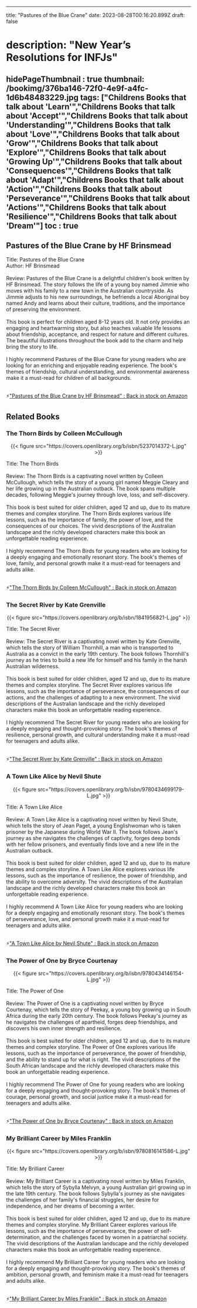 
---
title: "Pastures of the Blue Crane"
date: 2023-08-28T00:16:20.899Z
draft: false
# description: "New Year’s Resolutions for INFJs"
hidePageThumbnail : true
thumbnail: /bookimg/376ba146-72f0-4e9f-a4fc-1d6b48483229.jpg
tags: ["Childrens Books that talk about 'Learn'","Childrens Books that talk about 'Accept'","Childrens Books that talk about 'Understanding'","Childrens Books that talk about 'Love'","Childrens Books that talk about 'Grow'","Childrens Books that talk about 'Explore'","Childrens Books that talk about 'Growing Up'","Childrens Books that talk about 'Consequences'","Childrens Books that talk about 'Adapt'","Childrens Books that talk about 'Action'","Childrens Books that talk about 'Perseverance'","Childrens Books that talk about 'Actions'","Childrens Books that talk about 'Resilience'","Childrens Books that talk about 'Dream'"]
toc : true
---
## Pastures of the Blue Crane by HF Brinsmead

Title: Pastures of the Blue Crane</br>
Author: HF Brinsmead</br></br>
Review: Pastures of the Blue Crane is a delightful children's book written by HF Brinsmead. The story follows the life of a young boy named Jimmie who moves with his family to a new town in the Australian countryside. As Jimmie adjusts to his new surroundings, he befriends a local Aboriginal boy named Andy and learns about their culture, traditions, and the importance of preserving the environment.</br></br>
This book is perfect for children aged 8-12 years old. It not only provides an engaging and heartwarming story, but also teaches valuable life lessons about friendship, acceptance, and respect for nature and different cultures. The beautiful illustrations throughout the book add to the charm and help bring the story to life.</br></br>
I highly recommend Pastures of the Blue Crane for young readers who are looking for an enriching and enjoyable reading experience. The book's themes of friendship, cultural understanding, and environmental awareness make it a must-read for children of all backgrounds.</br></br>

<p>⚡<a id="aflink" href="https://www.amazon.com/gp/search?ie=UTF8&tag=klayu00-20&linkCode=ur2&linkId=6639bed89a8ad8dd2705e40644eb43d3&camp=1789&creative=9325&index=books&keywords=Pastures of the Blue Crane by HF Brinsmead" class="one" target="_blank" title='"Pastures of the Blue Crane by HF Brinsmead" : Back in stock on Amazon'>"Pastures of the Blue Crane by HF Brinsmead" : Back in stock on Amazon</a></p>

## Related Books
### The Thorn Birds by Colleen McCullough
<center>
{{< figure src="https://covers.openlibrary.org/b/isbn/5237014372-L.jpg" >}}
</center>

Title: The Thorn Birds</br></br>
Review: The Thorn Birds is a captivating novel written by Colleen McCullough, which tells the story of a young girl named Meggie Cleary and her life growing up in the Australian outback. The book spans multiple decades, following Meggie's journey through love, loss, and self-discovery.</br></br>
This book is best suited for older children, aged 12 and up, due to its mature themes and complex storyline. The Thorn Birds explores various life lessons, such as the importance of family, the power of love, and the consequences of our choices. The vivid descriptions of the Australian landscape and the richly developed characters make this book an unforgettable reading experience.</br></br>
I highly recommend The Thorn Birds for young readers who are looking for a deeply engaging and emotionally resonant story. The book's themes of love, family, and personal growth make it a must-read for teenagers and adults alike.</br></br>

<p>⚡<a id="aflink" href="https://www.amazon.com/gp/search?ie=UTF8&tag=klayu00-20&linkCode=ur2&linkId=6639bed89a8ad8dd2705e40644eb43d3&camp=1789&creative=9325&index=books&keywords=The Thorn Birds by Colleen McCullough" class="one" target="_blank" title='"The Thorn Birds by Colleen McCullough" : Back in stock on Amazon'>"The Thorn Birds by Colleen McCullough" : Back in stock on Amazon</a></p>

### The Secret River by Kate Grenville
<center>
{{< figure src="https://covers.openlibrary.org/b/isbn/1841956821-L.jpg" >}}
</center>

Title: The Secret River</br></br>
Review: The Secret River is a captivating novel written by Kate Grenville, which tells the story of William Thornhill, a man who is transported to Australia as a convict in the early 19th century. The book follows Thornhill's journey as he tries to build a new life for himself and his family in the harsh Australian wilderness.</br></br>
This book is best suited for older children, aged 12 and up, due to its mature themes and complex storyline. The Secret River explores various life lessons, such as the importance of perseverance, the consequences of our actions, and the challenges of adapting to a new environment. The vivid descriptions of the Australian landscape and the richly developed characters make this book an unforgettable reading experience.</br></br>
I highly recommend The Secret River for young readers who are looking for a deeply engaging and thought-provoking story. The book's themes of resilience, personal growth, and cultural understanding make it a must-read for teenagers and adults alike.</br></br>

<p>⚡<a id="aflink" href="https://www.amazon.com/gp/search?ie=UTF8&tag=klayu00-20&linkCode=ur2&linkId=6639bed89a8ad8dd2705e40644eb43d3&camp=1789&creative=9325&index=books&keywords=The Secret River by Kate Grenville" class="one" target="_blank" title='"The Secret River by Kate Grenville" : Back in stock on Amazon'>"The Secret River by Kate Grenville" : Back in stock on Amazon</a></p>

### A Town Like Alice by Nevil Shute
<center>
{{< figure src="https://covers.openlibrary.org/b/isbn/9780434699179-L.jpg" >}}
</center>

Title: A Town Like Alice</br></br>
Review: A Town Like Alice is a captivating novel written by Nevil Shute, which tells the story of Jean Paget, a young Englishwoman who is taken prisoner by the Japanese during World War II. The book follows Jean's journey as she navigates the challenges of captivity, forges deep bonds with her fellow prisoners, and eventually finds love and a new life in the Australian outback.</br></br>
This book is best suited for older children, aged 12 and up, due to its mature themes and complex storyline. A Town Like Alice explores various life lessons, such as the importance of resilience, the power of friendship, and the ability to overcome adversity. The vivid descriptions of the Australian landscape and the richly developed characters make this book an unforgettable reading experience.</br></br>
I highly recommend A Town Like Alice for young readers who are looking for a deeply engaging and emotionally resonant story. The book's themes of perseverance, love, and personal growth make it a must-read for teenagers and adults alike.</br></br>

<p>⚡<a id="aflink" href="https://www.amazon.com/gp/search?ie=UTF8&tag=klayu00-20&linkCode=ur2&linkId=6639bed89a8ad8dd2705e40644eb43d3&camp=1789&creative=9325&index=books&keywords=A Town Like Alice by Nevil Shute" class="one" target="_blank" title='"A Town Like Alice by Nevil Shute" : Back in stock on Amazon'>"A Town Like Alice by Nevil Shute" : Back in stock on Amazon</a></p>

### The Power of One by Bryce Courtenay
<center>
{{< figure src="https://covers.openlibrary.org/b/isbn/9780434146154-L.jpg" >}}
</center>

Title: The Power of One</br></br>
Review: The Power of One is a captivating novel written by Bryce Courtenay, which tells the story of Peekay, a young boy growing up in South Africa during the early 20th century. The book follows Peekay's journey as he navigates the challenges of apartheid, forges deep friendships, and discovers his own inner strength and resilience.</br></br>
This book is best suited for older children, aged 12 and up, due to its mature themes and complex storyline. The Power of One explores various life lessons, such as the importance of perseverance, the power of friendship, and the ability to stand up for what is right. The vivid descriptions of the South African landscape and the richly developed characters make this book an unforgettable reading experience.</br></br>
I highly recommend The Power of One for young readers who are looking for a deeply engaging and thought-provoking story. The book's themes of courage, personal growth, and social justice make it a must-read for teenagers and adults alike.</br></br>

<p>⚡<a id="aflink" href="https://www.amazon.com/gp/search?ie=UTF8&tag=klayu00-20&linkCode=ur2&linkId=6639bed89a8ad8dd2705e40644eb43d3&camp=1789&creative=9325&index=books&keywords=The Power of One by Bryce Courtenay" class="one" target="_blank" title='"The Power of One by Bryce Courtenay" : Back in stock on Amazon'>"The Power of One by Bryce Courtenay" : Back in stock on Amazon</a></p>

### My Brilliant Career by Miles Franklin
<center>
{{< figure src="https://covers.openlibrary.org/b/isbn/9780816141586-L.jpg" >}}
</center>

Title: My Brilliant Career</br></br>
Review: My Brilliant Career is a captivating novel written by Miles Franklin, which tells the story of Sybylla Melvyn, a young Australian girl growing up in the late 19th century. The book follows Sybylla's journey as she navigates the challenges of her family's financial struggles, her desire for independence, and her dreams of becoming a writer.</br></br>
This book is best suited for older children, aged 12 and up, due to its mature themes and complex storyline. My Brilliant Career explores various life lessons, such as the importance of perseverance, the power of self-determination, and the challenges faced by women in a patriarchal society. The vivid descriptions of the Australian landscape and the richly developed characters make this book an unforgettable reading experience.</br></br>
I highly recommend My Brilliant Career for young readers who are looking for a deeply engaging and thought-provoking story. The book's themes of ambition, personal growth, and feminism make it a must-read for teenagers and adults alike.</br></br>

<p>⚡<a id="aflink" href="https://www.amazon.com/gp/search?ie=UTF8&tag=klayu00-20&linkCode=ur2&linkId=6639bed89a8ad8dd2705e40644eb43d3&camp=1789&creative=9325&index=books&keywords=My Brilliant Career by Miles Franklin" class="one" target="_blank" title='"My Brilliant Career by Miles Franklin" : Back in stock on Amazon'>"My Brilliant Career by Miles Franklin" : Back in stock on Amazon</a></p>
